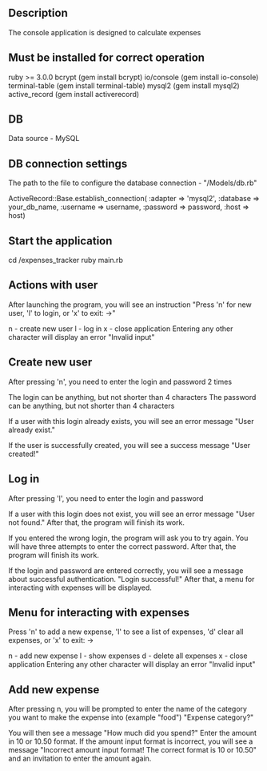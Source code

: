 ## Description

The console application is designed to calculate expenses

## Must be installed for correct operation

ruby >= 3.0.0
bcrypt (gem install bcrypt)
io/console (gem install io-console)
terminal-table (gem install terminal-table)
mysql2 (gem install mysql2)
active_record (gem install activerecord)

## DB

Data source - MySQL

## DB connection settings

The path to the file to configure the database connection - "/Models/db.rb"

ActiveRecord::Base.establish_connection(
:adapter  => 'mysql2',
:database => your_db_name,
:username => username,
:password => password,
:host     => host)

## Start the application

cd /expenses_tracker
ruby main.rb

## Actions with user

After launching the program, you will see an instruction 
"Press 'n' for new user, 'l' to login, or 'x' to exit: ->"

n - create new user
l - log in
x - close application
Entering any other character will display an error "Invalid input"

## Create new user

After pressing 'n', you need to enter the login and password 2 times

The login can be anything, but not shorter than 4 characters
The password can be anything, but not shorter than 4 characters

If a user with this login already exists, you will see an error message
"User already exist."

If the user is successfully created, you will see a success message
"User created!"

## Log in

After pressing 'l', you need to enter the login and password

If a user with this login does not exist, you will see an error message
"User not found."
After that, the program will finish its work.

If you entered the wrong login, the program will ask you to try again. 
You will have three attempts to enter the correct password. 
After that, the program will finish its work.

If the login and password are entered correctly, 
you will see a message about successful authentication.
"Login successful!"
After that, a menu for interacting with expenses will be displayed.

## Menu for interacting with expenses

Press 'n' to add a new expense, 'l' to see a list of expenses, 'd' clear all expenses, or 'x' to exit: ->

n - add new expense
l - show expenses
d - delete all expenses
x - close application
Entering any other character will display an error "Invalid input"

## Add new expense

After pressing n, you will be prompted to enter the name of the category 
you want to make the expense into (example "food")
"Expense category?"

You will then see a message "How much did you spend?"
Enter the amount in 10 or 10.50 format.
If the amount input format is incorrect, 
you will see a message "Incorrect amount input format! The correct format is 10 or 10.50"
and an invitation to enter the amount again.


